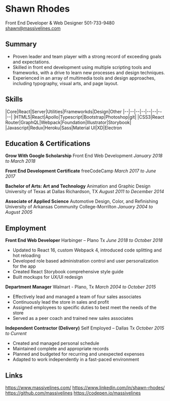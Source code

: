 # Shawn Rhodes
Front End Developer & Web Designer
501-733-9480
shawn@massivelines.com

## Summary

- Proven leader and team player with a strong record of exceeding goals and expectations.
- Skilled in front end development using multiple scripting tools and frameworks, with a drive to learn new processes and design techniques.
- Experienced in an array of multimedia tools and design approaches, including typography, visual arts, and page layout.

## Skills
|Core|React|Server|Utilities|Frameworkds|Design|Other
|--|--|--|--|--|--|--|--|
|HTML5|React|Apollo|Typescript|Bootstrap|Photoshop|git|
|CSS3|React Router|GraphQL|Webpack|Foundation|Illustrator|Storybook|
|Javascript|Redux|Heroku|Sass|Material UI|XD|Electron

## Education & Certifications

**Grow With Google Scholarship**
Front End Web Development
*January 2018 to March 2018*

**Front End Development Certificate**
freeCodeCamp
*March 2017 to June 2017*

**Bachelor of Arts: Art and Technology**
Animation and Graphic Design
University of Texas at Dallas
Richardson, TX
*August 2011 to December 2014*

**Associate of Applied Science**
Automotive Design, Color, and Refinishing
University of Arkansas Community College-Morrilton
*January 2004 to August 2005*

## Employment

**Front End Web Developer**
Harbinger – Plano Tx
*June 2018 to October 2018*
-   Updated to React 16, custom Webpack 4, introduced code splitting and hot reloading
-   Developed role based administration control and user personalization for the app
-   Created React Storybook comprehensive style guide
-   Built mockups for UX/UI redesign

**Department Manager**
Walmart - Plano, Tx
*March 2004 to October 2015*
- Effectively lead and managed a team of four sales associates
- Continuously lead the store in sales and profit
- Assigned employees to specific duties to best meet the needs of the store
- Served as a peer coach and trained new sales associates

**Independent Contractor (Delivery)**
Self Employed – Dallas Tx
*October 2015 to Current*
- Created and managed personal schedule
- Maintained complete and appropriate records
- Planned and budgeted for recurring and unexpected expenses
- Adapted to work independently in a fast-paced environment

## Links
https://www.massivelines.com/
https://www.linkedin.com/in/shawn-rhodes/
https://github.com/massivelines
https://codepen.io/massivelines
